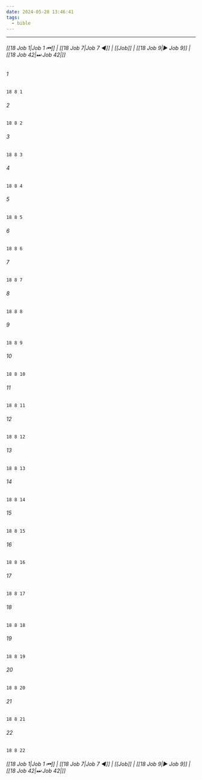 ```yaml
---
date: 2024-05-28 13:46:41
tags:
  - bible
---
```

___

###### [[18 Job 1|Job 1 ⏮]] | [[18 Job 7|Job 7 ◀]] | [[Job]] | [[18 Job 9|▶ Job 9]] | [[18 Job 42|⏭ Job 42|]]

###### 1
``` verse
18 8 1 
```
###### 2
``` verse
18 8 2 
```
###### 3
``` verse
18 8 3 
```
###### 4
``` verse
18 8 4 
```
###### 5
``` verse
18 8 5 
```
###### 6
``` verse
18 8 6 
```
###### 7
``` verse
18 8 7 
```
###### 8
``` verse
18 8 8 
```
###### 9
``` verse
18 8 9 
```
###### 10
``` verse
18 8 10 
```
###### 11
``` verse
18 8 11 
```
###### 12
``` verse
18 8 12 
```
###### 13
``` verse
18 8 13 
```
###### 14
``` verse
18 8 14 
```
###### 15
``` verse
18 8 15 
```
###### 16
``` verse
18 8 16 
```
###### 17
``` verse
18 8 17 
```
###### 18
``` verse
18 8 18 
```
###### 19
``` verse
18 8 19 
```
###### 20
``` verse
18 8 20 
```
###### 21
``` verse
18 8 21 
```
###### 22
``` verse
18 8 22 
```

###### [[18 Job 1|Job 1 ⏮]] | [[18 Job 7|Job 7 ◀]] | [[Job]] | [[18 Job 9|▶ Job 9]] | [[18 Job 42|⏭ Job 42|]]

